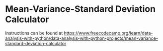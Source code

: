 # Mean-Variance-Standard Deviation Calculator

Instructions can be found at https://www.freecodecamp.org/learn/data-analysis-with-python/data-analysis-with-python-projects/mean-variance-standard-deviation-calculator
